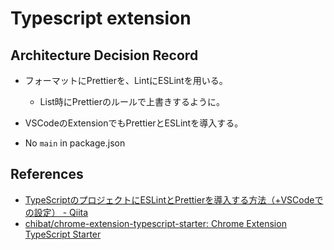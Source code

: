 # Typescript extension

## Architecture Decision Record

- フォーマットにPrettierを、LintにESLintを用いる。
  - List時にPrettierのルールで上書きするように。
- VSCodeのExtensionでもPrettierとESLintを導入する。

- No `main` in package.json

## References

- [TypeScriptのプロジェクトにESLintとPrettierを導入する方法（\+VSCodeでの設定） \- Qiita](https://qiita.com/yuma-ito-bd/items/cca7490fd7e300bbf169)
- [chibat/chrome\-extension\-typescript\-starter: Chrome Extension TypeScript Starter](https://github.com/chibat/chrome-extension-typescript-starter)
